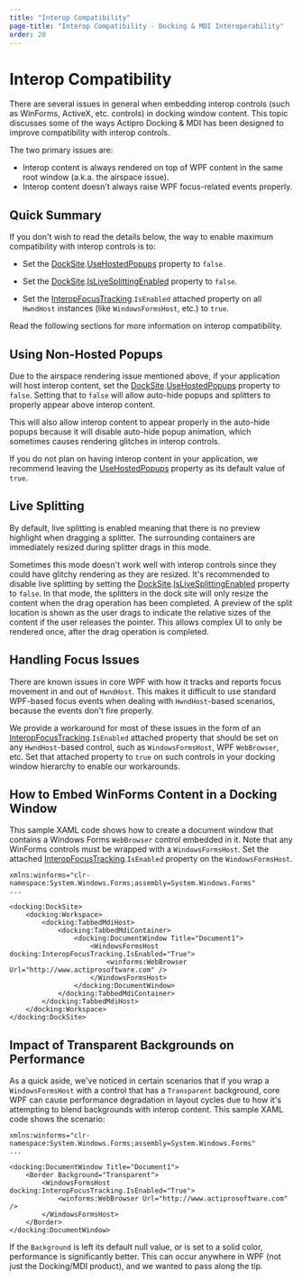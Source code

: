 ```yaml
---
title: "Interop Compatibility"
page-title: "Interop Compatibility - Docking & MDI Interoperability"
order: 20
---
```

# Interop Compatibility

There are several issues in general when embedding interop controls (such as WinForms, ActiveX, etc. controls) in docking window content.  This topic discusses some of the ways Actipro Docking & MDI has been designed to improve compatibility with interop controls.

The two primary issues are:

- Interop content is always rendered on top of WPF content in the same root window (a.k.a. the airspace issue).
- Interop content doesn't always raise WPF focus-related events properly.

## Quick Summary

If you don't wish to read the details below, the way to enable maximum compatibility with interop controls is to:

- Set the [DockSite](xref:ActiproSoftware.Windows.Controls.Docking.DockSite).[UseHostedPopups](xref:ActiproSoftware.Windows.Controls.Docking.DockSite.UseHostedPopups) property to `false`.

- Set the [DockSite](xref:ActiproSoftware.Windows.Controls.Docking.DockSite).[IsLiveSplittingEnabled](xref:ActiproSoftware.Windows.Controls.Docking.DockSite.IsLiveSplittingEnabled) property to `false`.

- Set the [InteropFocusTracking](xref:ActiproSoftware.Windows.Controls.Docking.InteropFocusTracking).`IsEnabled` attached property on all `HwndHost` instances (like `WindowsFormsHost`, etc.) to `true`.

Read the following sections for more information on interop compatibility.

## Using Non-Hosted Popups

Due to the airspace rendering issue mentioned above, if your application will host interop content, set the [DockSite](xref:ActiproSoftware.Windows.Controls.Docking.DockSite).[UseHostedPopups](xref:ActiproSoftware.Windows.Controls.Docking.DockSite.UseHostedPopups) property to `false`.  Setting that to `false` will allow auto-hide popups and splitters to properly appear above interop content.

This will also allow interop content to appear properly in the auto-hide popups because it will disable auto-hide popup animation, which sometimes causes rendering glitches in interop controls.

If you do not plan on having interop content in your application, we recommend leaving the [UseHostedPopups](xref:ActiproSoftware.Windows.Controls.Docking.DockSite.UseHostedPopups) property as its default value of `true`.

## Live Splitting

By default, live splitting is enabled meaning that there is no preview highlight when dragging a splitter.  The surrounding containers are immediately resized during splitter drags in this mode.

Sometimes this mode doesn't work well with interop controls since they could have glitchy rendering as they are resized.  It's recommended to disable live splitting by setting the [DockSite](xref:ActiproSoftware.Windows.Controls.Docking.DockSite).[IsLiveSplittingEnabled](xref:ActiproSoftware.Windows.Controls.Docking.DockSite.IsLiveSplittingEnabled) property to `false`.  In that mode, the splitters in the dock site will only resize the content when the drag operation has been completed.  A preview of the split location is shown as the user drags to indicate the relative sizes of the content if the user releases the pointer.  This allows complex UI to only be rendered once, after the drag operation is completed.

## Handling Focus Issues

There are known issues in core WPF with how it tracks and reports focus movement in and out of `HwndHost`.  This makes it difficult to use standard WPF-based focus events when dealing with `HwndHost`-based scenarios, because the events don't fire properly.

We provide a workaround for most of these issues in the form of an [InteropFocusTracking](xref:ActiproSoftware.Windows.Controls.Docking.InteropFocusTracking).`IsEnabled` attached property that should be set on any `HwndHost`-based control, such as `WindowsFormsHost`, WPF `WebBrowser`, etc.  Set that attached property to `true` on such controls in your docking window hierarchy to enable our workarounds.

## How to Embed WinForms Content in a Docking Window

This sample XAML code shows how to create a document window that contains a Windows Forms `WebBrowser` control embedded in it.  Note that any WinForms controls must be wrapped with a `WindowsFormsHost`.  Set the attached [InteropFocusTracking](xref:ActiproSoftware.Windows.Controls.Docking.InteropFocusTracking).`IsEnabled` property on the `WindowsFormsHost`.

```xaml
xmlns:winforms="clr-namespace:System.Windows.Forms;assembly=System.Windows.Forms"
...
					
<docking:DockSite>
	<docking:Workspace>
		<docking:TabbedMdiHost>
			<docking:TabbedMdiContainer>
				<docking:DocumentWindow Title="Document1">
					<WindowsFormsHost docking:InteropFocusTracking.IsEnabled="True">
						<winforms:WebBrowser Url="http://www.actiprosoftware.com" />
					</WindowsFormsHost>
				</docking:DocumentWindow>
			</docking:TabbedMdiContainer>
		</docking:TabbedMdiHost>
	</docking:Workspace>
</docking:DockSite>
```

## Impact of Transparent Backgrounds on Performance

As a quick aside, we've noticed in certain scenarios that if you wrap a `WindowsFormsHost` with a control that has a `Transparent` background, core WPF can cause performance degradation in layout cycles due to how it's attempting to blend backgrounds with interop content.  This sample XAML code shows the scenario:

```xaml
xmlns:winforms="clr-namespace:System.Windows.Forms;assembly=System.Windows.Forms"
...
					
<docking:DocumentWindow Title="Document1">
	<Border Background="Transparent">
		<WindowsFormsHost docking:InteropFocusTracking.IsEnabled="True">
			<winforms:WebBrowser Url="http://www.actiprosoftware.com" />
		</WindowsFormsHost>
	</Border>
</docking:DocumentWindow>
```

If the `Background` is left its default null value, or is set to a solid color, performance is significantly better.  This can occur anywhere in WPF (not just the Docking/MDI product), and we wanted to pass along the tip.
